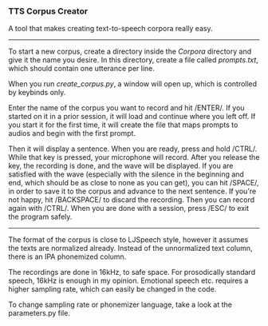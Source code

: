 ### TTS Corpus Creator

A tool that makes creating text-to-speech corpora really easy.

---

To start a new corpus, create a directory inside the *Corpora* directory and give it the name you desire. In this
directory, create a file called *prompts.txt*, which should contain one utterance per line.

When you run *create_corpus.py*, a window will open up, which is controlled by keybinds only.

Enter the name of the corpus you want to record and hit /ENTER/. If you started on it in a prior session, it will load
and continue where you left off. If you start it for the first time, it will create the file that maps prompts to audios
and begin with the first prompt.

Then it will display a sentence. When you are ready, press and hold /CTRL/. While that key is pressed, your microphone
will record. After you release the key, the recording is done, and the wave will be displayed. If you are satisfied with
the wave (especially with the silence in the beginning and end, which should be as close to none as you can get), you
can hit /SPACE/, in order to save it to the corpus and advance to the next sentence. If you're not happy, hit
/BACKSPACE/ to discard the recording. Then you can record again with /CTRL/. When you are done with a session, press
/ESC/ to exit the program safely.

---

The format of the corpus is close to LJSpeech style, however it assumes the texts are normalized already. Instead of the
unnormalized text column, there is an IPA phonemized column.

The recordings are done in 16kHz, to safe space. For prosodically standard speech, 16kHz is enough in my opinion.
Emotional speech etc. requires a higher sampling rate, which can easily be changed in the code.

To change sampling rate or phonemizer language, take a look at the parameters.py file.